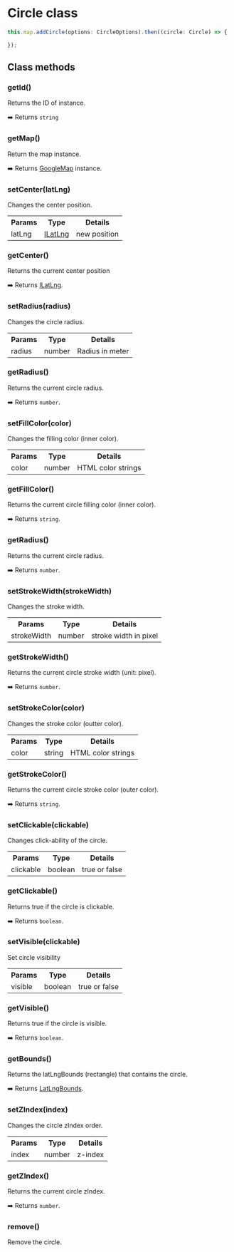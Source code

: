 # Circle class

```typescript
this.map.addCircle(options: CircleOptions).then((circle: Circle) => {

});
```


## Class methods

### getId()

Returns the ID of instance.

:arrow_right: Returns `string`

### getMap()

Return the map instance.

:arrow_right: Returns [GoogleMap](../googlemap/README.md) instance.

### setCenter(latLng)

Changes the center position.

<table>
<tr>
  <th>Params</th>
  <th>Type</th>
  <th>Details</th>
</tr>
<tr>
  <td>latLng</td>
  <td><a href="../ilatlng/README.md">ILatLng</a></td>
  <td>new position</td>
</tr>
</table>


### getCenter()

Returns the current center position

:arrow_right: Returns [ILatLng](../ilatlng/README.md).


### setRadius(radius)

Changes the circle radius.

<table>
<tr>
  <th>Params</th>
  <th>Type</th>
  <th>Details</th>
</tr>
<tr>
  <td>radius</td>
  <td>number</td>
  <td>Radius in meter</td>
</tr>
</table>


### getRadius()

Returns the current circle radius.

:arrow_right: Returns `number`.

### setFillColor(color)

Changes the filling color (inner color).

<table>
<tr>
  <th>Params</th>
  <th>Type</th>
  <th>Details</th>
</tr>
<tr>
  <td>color</td>
  <td>number</td>
  <td>HTML color strings</td>
</tr>
</table>


### getFillColor()

Returns the current circle filling color (inner color).

:arrow_right: Returns `string`.

### getRadius()

Returns the current circle radius.

:arrow_right: Returns `number`.

### setStrokeWidth(strokeWidth)

Changes the stroke width.

<table>
<tr>
  <th>Params</th>
  <th>Type</th>
  <th>Details</th>
</tr>
<tr>
  <td>strokeWidth</td>
  <td>number</td>
  <td>stroke width in pixel</td>
</tr>
</table>


### getStrokeWidth()

Returns the current circle stroke width (unit: pixel).

:arrow_right: Returns `number`.

### setStrokeColor(color)

Changes the stroke color (outter color).

<table>
<tr>
  <th>Params</th>
  <th>Type</th>
  <th>Details</th>
</tr>
<tr>
  <td>color</td>
  <td>string</td>
  <td>HTML color strings</td>
</tr>
</table>


### getStrokeColor()

Returns the current circle stroke color (outer color).

:arrow_right: Returns `string`.


### setClickable(clickable)

Changes click-ability of the circle.

<table>
<tr>
  <th>Params</th>
  <th>Type</th>
  <th>Details</th>
</tr>
<tr>
  <td>clickable</td>
  <td>boolean</td>
  <td>true or false</td>
</tr>
</table>


### getClickable()

Returns true if the circle is clickable.

:arrow_right: Returns `boolean`.

### setVisible(clickable)

Set circle visibility

<table>
<tr>
  <th>Params</th>
  <th>Type</th>
  <th>Details</th>
</tr>
<tr>
  <td>visible</td>
  <td>boolean</td>
  <td>true or false</td>
</tr>
</table>


### getVisible()

Returns true if the circle is visible.

:arrow_right: Returns `boolean`.


### getBounds()

Returns the latLngBounds (rectangle) that contains the circle.

:arrow_right: Returns [LatLngBounds](../latlngbounds/README.md).


### setZIndex(index)

Changes the circle zIndex order.

<table>
<tr>
  <th>Params</th>
  <th>Type</th>
  <th>Details</th>
</tr>
<tr>
  <td>index</td>
  <td>number</td>
  <td>z-index</td>
</tr>
</table>


### getZIndex()

Returns the current circle zIndex.

:arrow_right: Returns `number`.

### remove()

Remove the circle.
